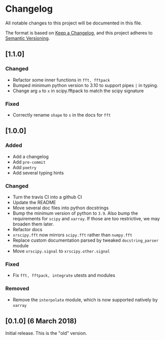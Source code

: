 # Changelog

All notable changes to this project will be documented in this file.

The format is based on [Keep a Changelog](https://keepachangelog.com/en/1.0.0/), and this project adheres
to [Semantic Versioning](https://semver.org/spec/v2.0.0.html).

## [1.1.0]

### Changed

- Refactor some inner functions in `fft, fftpack`
- Bumped minimum python version to 3.10 to support pipes `|` in typing.
- Change arg `a` to `x` in scipy.fftpack to match the scipy signature

### Fixed

- Correctly rename `shape` to `s` in the docs for `fft`

## [1.0.0]

### Added

- Add a changelog
- Add `pre-commit`
- Add `poetry`
- Add several typing hints

### Changed

- Turn the travis CI into a github CI
- Update the README
- Move several doc files into python docstrings
- Bump the minimum version of python to `3.9`. Also bump the requirements for `scipy` and `xarray`. If those are too restrictive, we may broaden them later.
- Refactor docs
- `xrscipy.fft` now mirrors `scipy.fft` rather than `numpy.fft`
- Replace custom documentation parsed by tweaked `docstring_parser` module
- Move `xrscipy.signal` to `xrscipy.other.signal`

### Fixed

- Fix `fft, fftpack, integrate` utests and modules

### Removed

- Remove the `interpolate` module, which is now supported natively by `xarray`

## [0.1.0] (6 March 2018)

Initial release. This is the "old" version.

